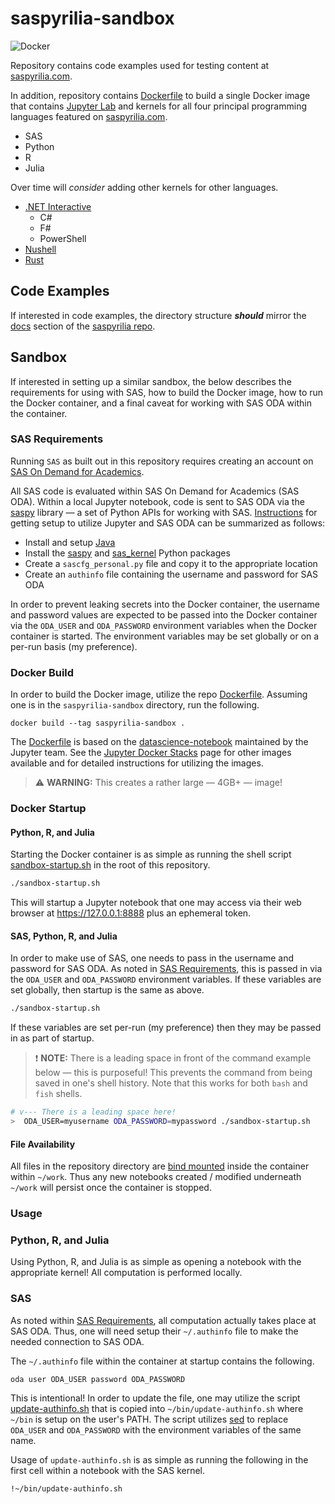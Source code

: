 # saspyrilia-sandbox

![Docker](https://github.com/curtisalexander/saspyrilia-sandbox/workflows/Docker/badge.svg)

Repository contains code examples used for testing content at [saspyrilia.com](https://www.saspyrilia.com).

In addition, repository contains [Dockerfile](Dockerfile) to build a single Docker image that contains [Jupyter Lab](https://jupyterlab.readthedocs.io/en/stable/) and kernels for all four principal programming languages featured on [saspyrilia.com](https://www.saspyrilia.com).
- SAS
- Python
- R
- Julia

Over time will _consider_ adding other kernels for other languages.
- [.NET Interactive](https://github.com/dotnet/interactive)
  - C#
  - F#
  - PowerShell
- [Nushell](https://github.com/nushell/nu_jupyter)
- [Rust](https://github.com/google/evcxr)  

<!--
## Detailed Instructions

NOTE: The below is outdated (as of **2020-10-23**) and will be updated with new instructions for using Docker.

For details of setting up these respective environments, see the [Code Sandboxes](https://www.saspyrilia.com/blog/codesandboxes) post at [saspyrilia.com](https://www.saspyrilia.com).

Note that the setup instructions are my preferred way of working with environments.  There is obviously [more than one way to skin a cat](https://en.wiktionary.org/wiki/there%27s_more_than_one_way_to_skin_a_cat).
-->

## Code Examples
If interested in code examples, the directory structure _**should**_ mirror the [docs](https://github.com/curtisalexander/saspyrilia/tree/main/docs) section of the [saspyrilia repo](https://github.com/curtisalexander/saspyrilia).

## Sandbox
If interested in setting up a similar sandbox, the below describes the requirements for using with SAS, how to build the Docker image, how to run the Docker container, and a final caveat for working with SAS ODA within the container.

### SAS Requirements
Running `SAS` as built out in this repository requires creating an account on [SAS On Demand for Academics](https://www.sas.com/en_us/software/on-demand-for-academics.html).

All SAS code is evaluated within SAS On Demand for Academics (SAS ODA).  Within a local Jupyter notebook, code is sent to SAS ODA via the [saspy](https://sassoftware.github.io/saspy/index.html) library &mdash; a set of Python APIs for working with SAS.  [Instructions](https://support.sas.com/ondemand/saspy.html) for getting setup to utilize Jupyter and SAS ODA can be summarized as follows:
- Install and setup [Java](https://adoptopenjdk.net/)
- Install the [saspy](https://sassoftware.github.io/saspy/) and [sas_kernel](https://sassoftware.github.io/sas_kernel/index.html) Python packages
- Create a `sascfg_personal.py` file and copy it to the appropriate location
- Create an `authinfo` file containing the username and password for SAS ODA

In order to prevent leaking secrets into the Docker container, the username and password values are expected to be passed into the Docker container via the `ODA_USER` and `ODA_PASSWORD` environment variables when the Docker container is started.  The environment variables may be set globally or on a per-run basis (my preference).

### Docker Build
In order to build the Docker image, utilize the repo [Dockerfile](Dockerfile).  Assuming one is in the `saspyrilia-sandbox` directory, run the following.

```
docker build --tag saspyrilia-sandbox .
```

The [Dockerfile](Dockerfile) is based on the [datascience-notebook](https://github.com/jupyter/docker-stacks/tree/master/datascience-notebook) maintained by the Jupyter team.  See the [Jupyter Docker Stacks](https://jupyter-docker-stacks.readthedocs.io/en/latest/) page for other images available and for detailed instructions for utilizing the images.

> :warning: **WARNING:** This creates a rather large &mdash; 4GB+ &mdash; image!

### Docker Startup

#### Python, R, and Julia 
Starting the Docker container is as simple as running the shell script [sandbox-startup.sh](sandbox-startup.sh) in the root of this repository.

```sh
./sandbox-startup.sh
```

This will startup a Jupyter notebook that one may access via their web browser at https://127.0.0.1:8888 plus an ephemeral token.

#### SAS, Python, R, and Julia
In order to make use of SAS, one needs to pass in the username and password for SAS ODA.  As noted in [SAS Requirements](#sas-requirements), this is passed in via the `ODA_USER` and `ODA_PASSWORD` environment variables.  If these variables are set globally, then startup is the same as above.

```sh
./sandbox-startup.sh
```

If these variables are set per-run (my preference) then they may be passed in as part of startup.

> :exclamation: **NOTE:** There is a leading space in front of the command example below &mdash; this is purposeful!  This prevents the command from being saved in one's shell history.  Note that this works for both `bash` and `fish` shells.

```sh
# v--- There is a leading space here!
>  ODA_USER=myusername ODA_PASSWORD=mypassword ./sandbox-startup.sh
```

#### File Availability
All files in the repository directory are [bind mounted](https://docs.docker.com/storage/bind-mounts/) inside the container within `~/work`.  Thus any new notebooks created / modified underneath `~/work` will persist once the container is stopped.

### Usage

### Python, R, and Julia
Using Python, R, and Julia is as simple as opening a notebook with the appropriate kernel!  All computation is performed locally.

### SAS
As noted within [SAS Requirements](#sas-requirements), all computation actually takes place at SAS ODA.  Thus, one will need setup their `~/.authinfo` file to make the needed connection to SAS ODA.

The `~/.authinfo` file within the container at startup contains the following.

```
oda user ODA_USER password ODA_PASSWORD
```

This is intentional!  In order to update the file, one may utilize the script [update-authinfo.sh](docker/update-authinfo.sh) that is copied into `~/bin/update-authinfo.sh` where `~/bin` is setup on the user's PATH.  The script utilizes [sed](https://www.grymoire.com/Unix/Sed.html) to replace `ODA_USER` and `ODA_PASSWORD` with the environment variables of the same name.

Usage of `update-authinfo.sh` is as simple as running the following in the first cell within a notebook with the SAS kernel.

```
!~/bin/update-authinfo.sh
```
